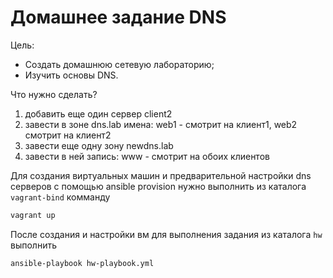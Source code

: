 # Домашнее задание DNS

Цель:

- Создать домашнюю сетевую лабораторию;
- Изучить основы DNS.

Что нужно сделать?

1. добавить еще один сервер client2
2. завести в зоне dns.lab имена: web1 - смотрит на клиент1, web2 смотрит на клиент2
3. завести еще одну зону newdns.lab
4. завести в ней запись: www - смотрит на обоих клиентов

Для создания виртуальных машин и предварительной настройки dns серверов с помощью ansible provision нужно выполнить из каталога `vagrant-bind` комманду
```sh
vagrant up
```

После создания и настройки вм для выполнения задания из каталога `hw` выполнить
```sh
ansible-playbook hw-playbook.yml
```
